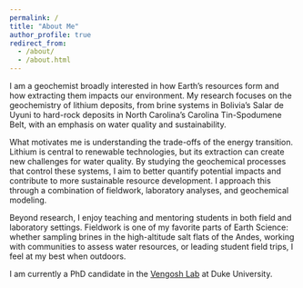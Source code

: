 ```yaml
---
permalink: /
title: "About Me"
author_profile: true
redirect_from:
  - /about/
  - /about.html
---
```


<div class="page-content">

I am a geochemist broadly interested in how Earth’s resources form and how extracting them impacts our environment. My research focuses on the geochemistry of lithium deposits, from brine systems in Bolivia’s Salar de Uyuni to hard-rock deposits in North Carolina’s Carolina Tin-Spodumene Belt, with an emphasis on water quality and sustainability.

What motivates me is understanding the trade-offs of the energy transition. Lithium is central to renewable technologies, but its extraction can create new challenges for water quality. By studying the geochemical processes that control these systems, I aim to better quantify potential impacts and contribute to more sustainable resource development. I approach this through a combination of fieldwork, laboratory analyses, and geochemical modeling.

Beyond research, I enjoy teaching and mentoring students in both field and laboratory settings. Fieldwork is one of my favorite parts of Earth Science: whether sampling brines in the high-altitude salt flats of the Andes, working with communities to assess water resources, or leading student field trips, I feel at my best when outdoors.

I am currently a PhD candidate in the [Vengosh Lab](https://sites.nicholas.duke.edu/avnervengosh) at Duke University.

</div>
